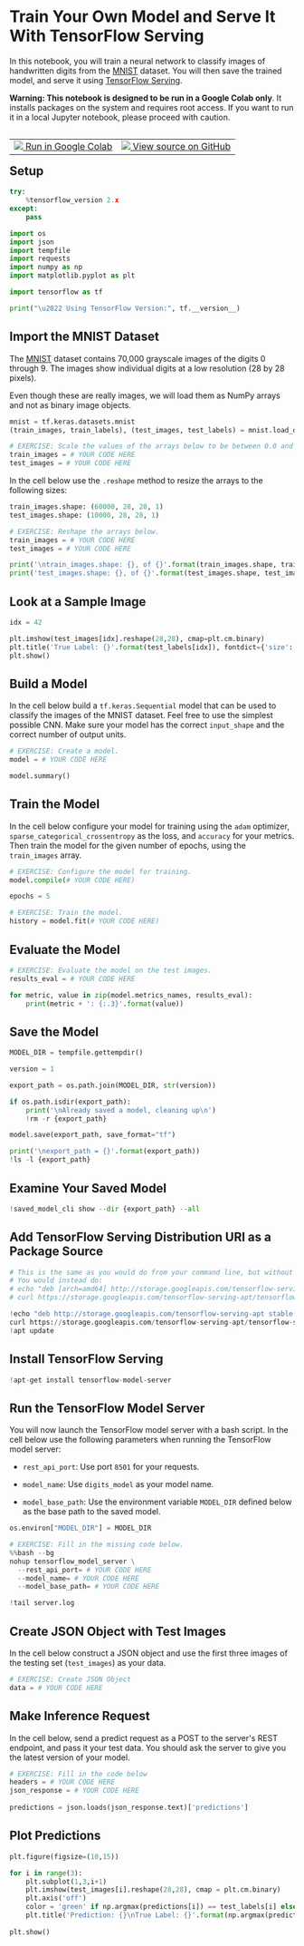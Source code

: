 # Train Your Own Model and Serve It With TensorFlow Serving

In this notebook, you will train a neural network to classify images of handwritten digits from the [MNIST](http://yann.lecun.com/exdb/mnist/) dataset. You will then save the trained model, and serve it using [TensorFlow Serving](https://www.tensorflow.org/tfx/guide/serving).

**Warning: This notebook is designed to be run in a Google Colab only**.  It installs packages on the system and requires root access. If you want to run it in a local Jupyter notebook, please proceed with caution.

<table class="tfo-notebook-buttons" align="left">
  <td>
    <a target="_blank" href="https://colab.research.google.com/github/lmoroney/dlaicourse/blob/master/TensorFlow%20Deployment/Course%204%20-%20TensorFlow%20Serving/Week%201/Exercises/TFServing_Week1_Exercise.ipynb">
    <img src="https://www.tensorflow.org/images/colab_logo_32px.png" />
    Run in Google Colab</a>
  </td>
  <td>
    <a target="_blank" href="https://github.com/lmoroney/dlaicourse/blob/master/TensorFlow%20Deployment/Course%204%20-%20TensorFlow%20Serving/Week%201/Exercises/TFServing_Week1_Exercise.ipynb">
    <img src="https://www.tensorflow.org/images/GitHub-Mark-32px.png" />
    View source on GitHub</a>
  </td>
</table>

## Setup


```python
try:
    %tensorflow_version 2.x
except:
    pass
```


```python
import os
import json
import tempfile
import requests
import numpy as np
import matplotlib.pyplot as plt

import tensorflow as tf

print("\u2022 Using TensorFlow Version:", tf.__version__)
```

## Import the MNIST Dataset

The [MNIST](http://yann.lecun.com/exdb/mnist/) dataset contains 70,000 grayscale images of the digits 0 through 9. The images show individual digits at a low resolution (28 by 28 pixels). 

Even though these are really images, we will load them as NumPy arrays and not as binary image objects.


```python
mnist = tf.keras.datasets.mnist
(train_images, train_labels), (test_images, test_labels) = mnist.load_data()
```


```python
# EXERCISE: Scale the values of the arrays below to be between 0.0 and 1.0.
train_images = # YOUR CODE HERE
test_images = # YOUR CODE HERE
```

In the cell below use the `.reshape` method to resize the arrays to the following sizes:

```python
train_images.shape: (60000, 28, 28, 1)
test_images.shape: (10000, 28, 28, 1)
```


```python
# EXERCISE: Reshape the arrays below.
train_images = # YOUR CODE HERE
test_images = # YOUR CODE HERE
```


```python
print('\ntrain_images.shape: {}, of {}'.format(train_images.shape, train_images.dtype))
print('test_images.shape: {}, of {}'.format(test_images.shape, test_images.dtype))
```

## Look at a Sample Image


```python
idx = 42

plt.imshow(test_images[idx].reshape(28,28), cmap=plt.cm.binary)
plt.title('True Label: {}'.format(test_labels[idx]), fontdict={'size': 16})
plt.show()
```

## Build a Model

In the cell below build a `tf.keras.Sequential` model that can be used to classify the images of the MNIST dataset. Feel free to use the simplest possible CNN. Make sure your model has the correct `input_shape` and the correct number of output units.


```python
# EXERCISE: Create a model.
model = # YOUR CODE HERE

model.summary()
```

## Train the Model

In the cell below configure your model for training using the `adam` optimizer, `sparse_categorical_crossentropy` as the loss, and `accuracy` for your metrics. Then train the model for the given number of epochs, using the `train_images` array.


```python
# EXERCISE: Configure the model for training.
model.compile(# YOUR CODE HERE)

epochs = 5

# EXERCISE: Train the model.
history = model.fit(# YOUR CODE HERE)
```

## Evaluate the Model


```python
# EXERCISE: Evaluate the model on the test images.
results_eval = # YOUR CODE HERE

for metric, value in zip(model.metrics_names, results_eval):
    print(metric + ': {:.3}'.format(value))
```

## Save the Model


```python
MODEL_DIR = tempfile.gettempdir()

version = 1

export_path = os.path.join(MODEL_DIR, str(version))

if os.path.isdir(export_path):
    print('\nAlready saved a model, cleaning up\n')
    !rm -r {export_path}

model.save(export_path, save_format="tf")

print('\nexport_path = {}'.format(export_path))
!ls -l {export_path}
```

## Examine Your Saved Model


```python
!saved_model_cli show --dir {export_path} --all
```

## Add TensorFlow Serving Distribution URI as a Package Source


```python
# This is the same as you would do from your command line, but without the [arch=amd64], and no sudo
# You would instead do:
# echo "deb [arch=amd64] http://storage.googleapis.com/tensorflow-serving-apt stable tensorflow-model-server tensorflow-model-server-universal" | sudo tee /etc/apt/sources.list.d/tensorflow-serving.list && \
# curl https://storage.googleapis.com/tensorflow-serving-apt/tensorflow-serving.release.pub.gpg | sudo apt-key add -

!echo "deb http://storage.googleapis.com/tensorflow-serving-apt stable tensorflow-model-server tensorflow-model-server-universal" | tee /etc/apt/sources.list.d/tensorflow-serving.list && \
curl https://storage.googleapis.com/tensorflow-serving-apt/tensorflow-serving.release.pub.gpg | apt-key add -
!apt update
```

## Install TensorFlow Serving


```python
!apt-get install tensorflow-model-server
```

## Run the TensorFlow Model Server

You will now launch the TensorFlow model server with a bash script. In the cell below use the following parameters when running the TensorFlow model server:

* `rest_api_port`: Use port `8501` for your requests.


* `model_name`: Use `digits_model` as your model name. 


* `model_base_path`: Use the environment variable `MODEL_DIR` defined below as the base path to the saved model.


```python
os.environ["MODEL_DIR"] = MODEL_DIR
```


```python
# EXERCISE: Fill in the missing code below.
%%bash --bg 
nohup tensorflow_model_server \
  --rest_api_port= # YOUR CODE HERE
  --model_name= # YOUR CODE HERE
  --model_base_path= # YOUR CODE HERE
```


```python
!tail server.log
```

## Create JSON Object with Test Images

In the cell below construct a JSON object and use the first three images of the testing set (`test_images`) as your data.


```python
# EXERCISE: Create JSON Object
data = # YOUR CODE HERE
```

## Make Inference Request

In the cell below, send a predict request as a POST to the server's REST endpoint, and pass it your test data. You should ask the server to give you the latest version of your model.


```python
# EXERCISE: Fill in the code below
headers = # YOUR CODE HERE
json_response = # YOUR CODE HERE
    
predictions = json.loads(json_response.text)['predictions']
```

## Plot Predictions


```python
plt.figure(figsize=(10,15))

for i in range(3):
    plt.subplot(1,3,i+1)
    plt.imshow(test_images[i].reshape(28,28), cmap = plt.cm.binary)
    plt.axis('off')
    color = 'green' if np.argmax(predictions[i]) == test_labels[i] else 'red'
    plt.title('Prediction: {}\nTrue Label: {}'.format(np.argmax(predictions[i]), test_labels[i]), color=color)
    
plt.show()
```
